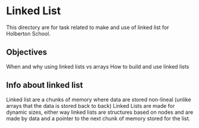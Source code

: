 # Linked List
This directory are for task related to make and use of linked list for Holberton School.

## Objectives

When and why using linked lists vs arrays
How to build and use linked lists

## Info about linked list

Linked list are a chunks of memory where data are stored non-lineal (unlike arrays that the data is stored back to back)
Linked Lists are made for dynamic sizes, either way linked lists are structures based on nodes and are made by data and a pointer to the next chunk of memory stored for the list.
